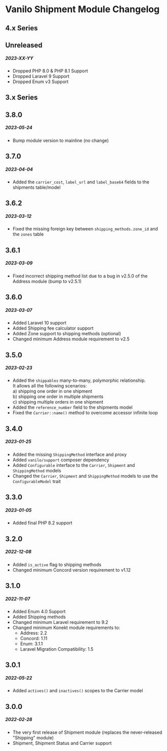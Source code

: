 # Vanilo Shipment Module Changelog

## 4.x Series

## Unreleased
##### 2023-XX-YY

- Dropped PHP 8.0 & PHP 8.1 Support
- Dropped Laravel 9 Support
- Dropped Enum v3 Support

## 3.x Series

## 3.8.0
##### 2023-05-24

- Bump module version to mainline (no change)

## 3.7.0
##### 2023-04-04

- Added the `carrier_cost`, `label_url` and `label_base64` fields to the shipments table/model

## 3.6.2
##### 2023-03-12

- Fixed the missing foreign key between `shipping_methods.zone_id` and the `zones` table

## 3.6.1
##### 2023-03-09

- Fixed incorrect shipping method list due to a bug in v2.5.0 of the Address module (bump to v2.5.1)

## 3.6.0
##### 2023-03-07

- Added Laravel 10 support
- Added Shipping fee calculator support
- Added Zone support to shipping methods (optional)
- Changed minimum Address module requirement to v2.5

## 3.5.0
##### 2023-02-23

- Added the `shippables` many-to-many, polymorphic relationship.  
  It allows all the following scenarios:  
    a) shipping one order in one shipment  
    b) shipping one order in multiple shipments  
    c) shipping multiple orders in one shipment  
- Added the `reference_number` field to the shipments model
- Fixed the `Carrier::name()` method to overcome accessor infinite loop

## 3.4.0
##### 2023-01-25

- Added the missing `ShippingMethod` interface and proxy
- Added `vanilo/support` composer dependency
- Added `Configurable` interface to the `Carrier`, `Shipment` and `ShippingMethod` models
- Changed the `Carrier`, `Shipment` and `ShippingMethod` models to use the `ConfigurableModel` trait

## 3.3.0
##### 2023-01-05

- Added final PHP 8.2 support

## 3.2.0
##### 2022-12-08

- Added `is_active` flag to shipping methods
- Changed minimum Concord version requirement to v1.12

## 3.1.0
##### 2022-11-07

- Added Enum 4.0 Support
- Added Shipping methods
- Changed minimum Laravel requirement to 9.2
- Changed minimum Konekt module requirements to:
    - Address: 2.2
    - Concord: 1.11
    - Enum: 3.1.1
    - Laravel Migration Compatibility: 1.5

## 3.0.1
##### 2022-05-22

- Added `actives()` and `inactives()` scopes to the Carrier model

## 3.0.0
##### 2022-02-28

- The very first release of Shipment module (replaces the never-released "Shipping" module)
- Shipment, Shipment Status and Carrier support
